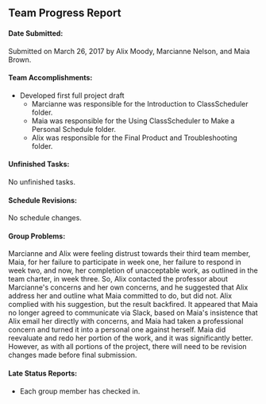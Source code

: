 ## **Team Progress Report**

#### **Date Submitted:**

Submitted on March 26, 2017 by Alix Moody, Marcianne Nelson, and Maia Brown. 

#### **Team Accomplishments:**

* Developed first full project draft
  * Marcianne was responsible for the Introduction to ClassScheduler folder.
  * Maia was responsible for the Using ClassScheduler to Make a Personal Schedule folder.
  * Alix was responsible for the Final Product and Troubleshooting folder. 

#### **Unfinished Tasks:**

No unfinished tasks. 

#### **Schedule Revisions:**

No schedule changes.  

#### **Group Problems:**

Marcianne and Alix were feeling distrust towards their third team member, Maia, for her failure to participate in week one, her failure to respond in week two, and now, her completion of unacceptable work, as outlined in the team charter, in week three. So, Alix contacted the professor about Marcianne's concerns and her own concerns, and he suggested that Alix address her and outline what Maia committed to do, but did not. Alix complied with his suggestion, but the result backfired. It appeared that Maia no longer agreed to communicate via Slack, based on Maia's insistence that Alix email her directly with concerns, and Maia had taken a professional concern and turned it into a personal one against herself. Maia did reevaluate and redo her portion of the work, and it was significantly better. However, as with all portions of the project, there will need to be revision changes made before final submission. 

#### **Late Status Reports:**

* Each group member has checked in. 
